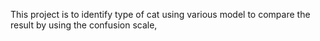 This project is to identify type of cat using various model to compare the result by using the confusion scale,

